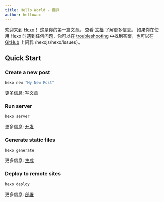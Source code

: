 ```yaml
---
title: Hello World - 翻译
author: hellowac
---
```

欢迎来到 [Hexo](https://hexo.io/)！ 这是你的第一篇文章。 查看 [文档](https://hexo.io/docs/) 了解更多信息。 如果你在使用 Hexo 时遇到任何问题，你可以在 [troubleshooting](https://hexo.io/docs/troubleshooting.html) 中找到答案，也可以在 [GitHub](https://github.com) 上问我 /hexojs/hexo/issues）。

## Quick Start

### Create a new post

``` bash
hexo new "My New Post"
```

更多信息: [写文章](https://hexo.io/docs/writing.html)

<!-- more -->

### Run server

``` bash
hexo server
```

更多信息: [开发](https://hexo.io/docs/server.html)

### Generate static files

``` bash
hexo generate
```

更多信息: [生成](https://hexo.io/docs/generating.html)

### Deploy to remote sites

``` bash
hexo deploy
```

更多信息: [部署](https://hexo.io/docs/one-command-deployment.html)
